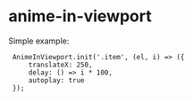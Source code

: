 # anime-in-viewport

Simple example:

     AnimeInViewport.init('.item', (el, i) => ({
         translateX: 250,
         delay: () => i * 100,
         autoplay: true
     });